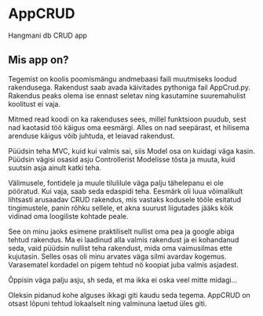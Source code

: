 # AppCRUD
Hangmani db CRUD app

## Mis app on?
Tegemist on koolis poomismängu andmebaasi faili muutmiseks loodud rakendusega. Rakendust saab avada käivitades pythoniga fail AppCrud.py.
Rakendus peaks olema ise ennast seletav ning kasutamine suuremahulist koolitust ei vaja.

Mitmed read koodi on ka rakenduses sees, millel funktsioon puudub, sest nad kaotasid töö käigus oma eesmärgi.
Alles on nad seepärast, et hilisema arenduse käigus võib juhtuda, et leiavad rakendust.

Püüdsin teha MVC, kuid kui valmis sai, siis Model osa on kuidagi väga kasin. Püüdsin vägisi osasid asju Controllerist Modelisse tõsta ja muuta, 
kuid suutsin asja ainult katki teha.

Välimusele, fontidele ja muule tilulilule väga palju tähelepanu ei ole pööratud. Kui vaja, saab seda edaspidi teha.
Eesmärk oli luua võimalikult lihtsasti arusaadav CRUD rakendus, mis vastaks kodusele tööle esitatud tingimustele, panin rõhku sellele, et akna suurust liigutades jääks kõik vidinad oma loogiliste kohtade peale.

See on minu jaoks esimene praktiliselt nullist oma pea ja google abiga tehtud rakendus. Ma ei laadinud alla valmis rakendust ja ei kohandanud seda, vaid püüdsin nullist teha rakendust, mida oma vaimusilmas ette kujutasin. Selles osas oli minu arvates väga silmi avardav kogemus. Varasematel kordadel on pigem tehtud nö koopiat juba valmis asjadest.

Õppisin väga palju asju, sh seda, et ma ikka ei oska veel mitte midagi...

Oleksin pidanud kohe alguses ikkagi giti kaudu seda tegema. AppCRUD on otsast lõpuni tehtud lokaalselt ning valminuna laetud üles giti.